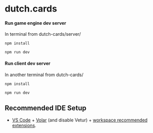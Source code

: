 # dutch.cards
#### Run game engine dev server
In terminal from dutch-cards/server/
```console
npm install
```
```console
npm run dev
```

#### Run client dev server
In another terminal from dutch-cards/
```console
npm install
```
```console
npm run dev
```



## Recommended IDE Setup

- [VS Code](https://code.visualstudio.com/) + [Volar](https://marketplace.visualstudio.com/items?itemName=Vue.volar) (and disable Vetur) + [workspace recommended extensions](https://github.com/a-Leong/dutch-cards/blob/main/.vscode/extensions.json).


